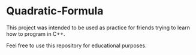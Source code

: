 # Quadratic-Formula

This project was intended to be used as practice for friends trying to learn how to program in C++.

Feel free to use this repository for educational purposes.
